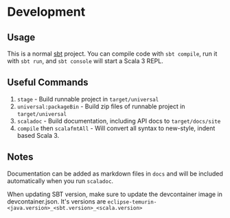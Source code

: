 # Development

## Usage

This is a normal [sbt](https://www.scala-sbt.org) project. You can compile code with `sbt compile`, run it with `sbt run`, and `sbt console` will start a Scala 3 REPL.

## Useful Commands

1. `stage` - Build runnable project in `target/universal`
2. `universal:packageBin` - Build zip files of runnable project in `target/universal`
3. `scaladoc` - Build documentation, including API docs to `target/docs/site`
4. `compile` then `scalafmtAll` - Will convert all syntax to new-style, indent based Scala 3.


## Notes

Documentation can be added as markdown files in `docs` and will be included automatically when you run `scaladoc`.

When updating SBT version, make sure to update the devcontainer image in devcontainer.json. It's versions are `eclipse-temurin-<java.version>_<sbt.version>_<scala.version>`

